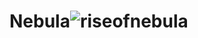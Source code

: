# Nebula![riseofnebula](https://user-images.githubusercontent.com/121312707/229464072-a8e2b95f-8bf8-4d42-82b0-2af54a6f2a06.png)
